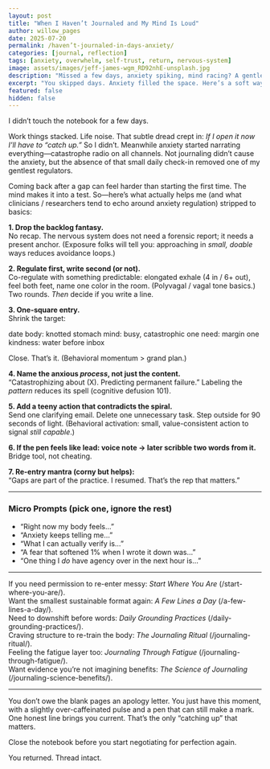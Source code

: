 ```yaml
---
layout: post
title: "When I Haven’t Journaled and My Mind Is Loud"
author: willow_pages
date: 2025-07-20
permalink: /haven’t-journaled-in-days-anxiety/
categories: [journal, reflection]
tags: [anxiety, overwhelm, self-trust, return, nervous-system]
image: assets/images/jeff-james-wgm_RD92nhE-unsplash.jpg
description: "Missed a few days, anxiety spiking, mind racing? A gentle, practical way back—no guilt spiral, just small regulation steps."
excerpt: "You skipped days. Anxiety filled the space. Here’s a soft way to return without making it a performance."
featured: false
hidden: false
---
```


I didn’t touch the notebook for a few days.

Work things stacked. Life noise. That subtle dread crept in: *If I open it now I’ll have to “catch up.”* So I didn’t. Meanwhile anxiety started narrating everything—catastrophe radio on all channels. Not journaling didn’t cause the anxiety, but the absence of that small daily check-in removed one of my gentlest regulators.

Coming back after a gap can feel harder than starting the first time. The mind makes it into a test. So—here’s what actually helps me (and what clinicians / researchers tend to echo around anxiety regulation) stripped to basics:

**1. Drop the backlog fantasy.**  
No recap. The nervous system does not need a forensic report; it needs a present anchor. (Exposure folks will tell you: approaching in *small, doable* ways reduces avoidance loops.)

**2. Regulate first, write second (or not).**  
Co-regulate with something predictable: elongated exhale (4 in / 6+ out), feel both feet, name one color in the room. (Polyvagal / vagal tone basics.) Two rounds. *Then* decide if you write a line.

**3. One-square entry.**  
Shrink the target:  

date
body: knotted stomach
mind: busy, catastrophic
one need: margin
one kindness: water before inbox

Close. That’s it. (Behavioral momentum > grand plan.)

**4. Name the anxious *process*, not just the content.**  
“Catastrophizing about (X). Predicting permanent failure.” Labeling the *pattern* reduces its spell (cognitive defusion 101).

**5. Add a teeny action that contradicts the spiral.**  
Send one clarifying email. Delete one unnecessary task. Step outside for 90 seconds of light. (Behavioral activation: small, value-consistent action to signal *still capable*.)

**6. If the pen feels like lead: voice note → later scribble two words from it.**  
Bridge tool, not cheating.

**7. Re-entry mantra (corny but helps):**  
“Gaps are part of the practice. I resumed. That’s the rep that matters.”

---

### Micro Prompts (pick one, ignore the rest)

- “Right now my body feels…”
- “Anxiety keeps telling me…”
- “What I can actually verify is…”
- “A fear that softened 1% when I wrote it down was…”
- “One thing I *do* have agency over in the next hour is…”

---

If you need permission to re-enter messy: *Start Where You Are* (/start-where-you-are/).  
Want the smallest sustainable format again: *A Few Lines a Day* (/a-few-lines-a-day/).  
Need to downshift before words: *Daily Grounding Practices* (/daily-grounding-practices/).  
Craving structure to re-train the body: *The Journaling Ritual* (/journaling-ritual/).  
Feeling the fatigue layer too: *Journaling Through Fatigue* (/journaling-through-fatigue/).  
Want evidence you’re not imagining benefits: *The Science of Journaling* (/journaling-science-benefits/).

---

You don’t owe the blank pages an apology letter. You just have this moment, with a slightly over-caffeinated pulse and a pen that can still make a mark. One honest line brings you current. That’s the only “catching up” that matters.

Close the notebook before you start negotiating for perfection again.

You returned. Thread intact.